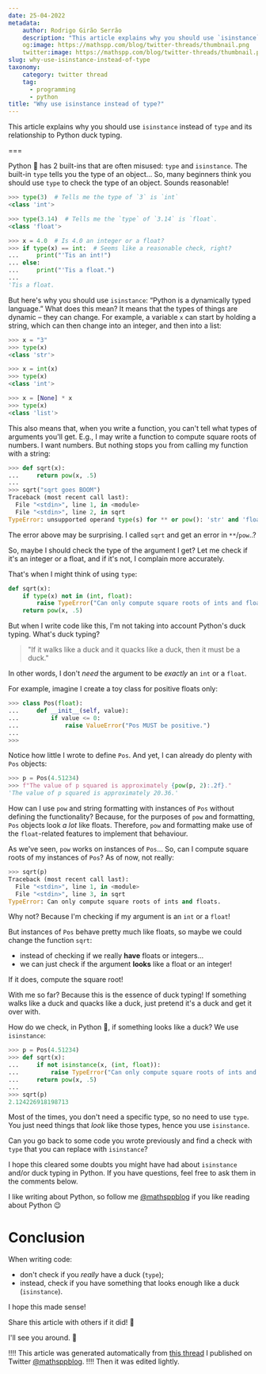 ```yaml
---
date: 25-04-2022
metadata:
    author: Rodrigo Girão Serrão
    description: "This article explains why you should use `isinstance` instead of `type` and its relationship to Python duck typing."
    og:image: https://mathspp.com/blog/twitter-threads/thumbnail.png
    twitter:image: https://mathspp.com/blog/twitter-threads/thumbnail.png
slug: why-use-isinstance-instead-of-type
taxonomy:
    category: twitter thread
    tag:
      - programming
      - python
title: "Why use isinstance instead of type?"
---
```


This article explains why you should use `isinstance` instead of `type` and its relationship to Python duck typing.

===

Python 🐍 has 2 built-ins that are often misused: `type` and `isinstance`.
The built-in `type` tells you the type of an object...
So, many beginners think you should use `type` to check the type of an object.
Sounds reasonable!

```py
>>> type(3)  # Tells me the type of `3` is `int`
<class 'int'>

>>> type(3.14)  # Tells me the `type` of `3.14` is `float`.
<class 'float'>

>>> x = 4.0  # Is 4.0 an integer or a float?
>>> if type(x) == int:  # Seems like a reasonable check, right?
...     print("'Tis an int!")
... else:
...     print("'Tis a float.")
...
'Tis a float.
```

But here's why you should use `isinstance`: “Python is a dynamically typed language.”
What does this mean?
It means that the types of things are dynamic – they can change.
For example, a variable `x` can start by holding a string, which can then change into an integer, and then into a list:

```py
>>> x = "3"
>>> type(x)
<class 'str'>

>>> x = int(x)
>>> type(x)
<class 'int'>

>>> x = [None] * x
>>> type(x)
<class 'list'>
```

This also means that, when you write a function, you can't tell what types of arguments you'll get.
E.g., I may write a function to compute square roots of numbers.
I want numbers.
But nothing stops you from calling my function with a string:

```py
>>> def sqrt(x):
...     return pow(x, .5)
... 
>>> sqrt("sqrt goes BOOM")
Traceback (most recent call last):
  File "<stdin>", line 1, in <module>
  File "<stdin>", line 2, in sqrt
TypeError: unsupported operand type(s) for ** or pow(): 'str' and 'float'
```

The error above may be surprising.
I called `sqrt` and get an error in `**`/`pow`..?

So, maybe I should check the type of the argument I get?
Let me check if it's an integer or a float, and if it's not, I complain more accurately.

That's when I might think of using `type`:

```py
def sqrt(x):
    if type(x) not in (int, float):
        raise TypeError("Can only compute square roots of ints and floats.")
    return pow(x, .5)
```

But when I write code like this, I'm not taking into account Python's duck typing.
What's duck typing?

 > "If it walks like a duck and it quacks like a duck, then it must be a duck."

In other words, I don't *need* the argument to be *exactly* an `int` or a `float`.

For example, imagine I create a toy class for positive floats only:

```py
>>> class Pos(float):
...     def __init__(self, value):
...         if value <= 0:
...             raise ValueError("Pos MUST be positive.")
... 
>>>
```

Notice how little I wrote to define `Pos`.
And yet, I can already do plenty with `Pos` objects:

```py
>>> p = Pos(4.51234) 
>>> f"The value of p squared is approximately {pow(p, 2):.2f}."
'The value of p squared is approximately 20.36.'
```

How can I use `pow` and string formatting with instances of `Pos` without defining the functionality?
Because, for the purposes of `pow` and formatting, `Pos` objects look *a lot* like floats.
Therefore, `pow` and formatting make use of the `float`-related features to implement that behaviour.

As we've seen, `pow` works on instances of `Pos`...
So, can I compute square roots of my instances of `Pos`?
As of now, not really:

```py
>>> sqrt(p)
Traceback (most recent call last):
  File "<stdin>", line 1, in <module>
  File "<stdin>", line 3, in sqrt
TypeError: Can only compute square roots of ints and floats.
```

Why not?
Because I'm checking if my argument is an `int` or a `float`!

But instances of `Pos` behave pretty much like floats, so maybe we could change the function `sqrt`:

 - instead of checking if we really **have** floats or integers...
 - we can just check if the argument **looks** like a float or an integer!

If it does, compute the square root!

With me so far?
Because this is the essence of duck typing!
If something walks like a duck and quacks like a duck, just pretend it's a duck and get it over with.

How do we check, in Python 🐍, if something looks like a duck?
We use `isinstance`:

```py
>>> p = Pos(4.51234)
>>> def sqrt(x):
...     if not isinstance(x, (int, float)):
...         raise TypeError("Can only compute square roots of ints and floats.")
...     return pow(x, .5)
... 
>>> sqrt(p)
2.124226918198713
```

Most of the times, you don't need a specific type, so no need to use `type`.
You just need things that _look_ like those types, hence you use `isinstance`.

Can you go back to some code you wrote previously and find a check with `type` that you can replace with `isinstance`?

I hope this cleared some doubts you might have had about `isinstance` and/or duck typing in Python.
If you have questions, feel free to ask them in the comments below.

I like writing about Python, so follow me [@mathsppblog][mathsppblog] if you like reading about Python 😉


# Conclusion

When writing code:

 - don't check if you *really* have a duck (`type`);
 - instead, check if you have something that looks enough like a duck (`isinstance`).

I hope this made sense!

Share this article with others if it did! 🚀

I'll see you around. 👋


!!!! This article was generated automatically from [this thread](https://twitter.com/mathsppblog/status/1518684114634907648) I published on Twitter [@mathsppblog][mathsppblog].
!!!! Then it was edited lightly.

[mathsppblog]: https://twitter.com/mathsppblog
